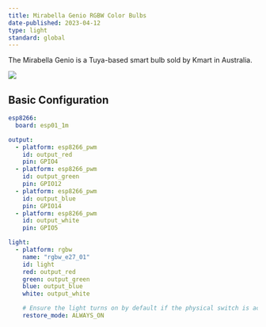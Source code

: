 ```yaml
---
title: Mirabella Genio RGBW Color Bulbs
date-published: 2023-04-12
type: light
standard: global
---
```


The Mirabella Genio is a Tuya-based smart bulb sold by Kmart in
Australia.

![](/mirabella-genio-b22-rgbw.jpg)

## Basic Configuration

``` yaml
esp8266:
  board: esp01_1m

output:
  - platform: esp8266_pwm
    id: output_red
    pin: GPIO4
  - platform: esp8266_pwm
    id: output_green
    pin: GPIO12
  - platform: esp8266_pwm
    id: output_blue
    pin: GPIO14
  - platform: esp8266_pwm
    id: output_white
    pin: GPIO5

light:
  - platform: rgbw
    name: "rgbw_e27_01"
    id: light
    red: output_red
    green: output_green
    blue: output_blue
    white: output_white

    # Ensure the light turns on by default if the physical switch is actuated.
    restore_mode: ALWAYS_ON
```
